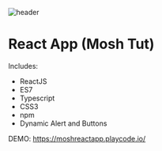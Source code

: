 ![header](https://capsule-render.vercel.app/api?type=wave&color=random&height=300&section=footer&text=React%20App&fontSize=90&fontColor=#800000)

# React App (Mosh Tut)

Includes: 

- ReactJS
- ES7
- Typescript
- CSS3
- npm 
- Dynamic Alert and Buttons

DEMO: https://moshreactapp.playcode.io/
